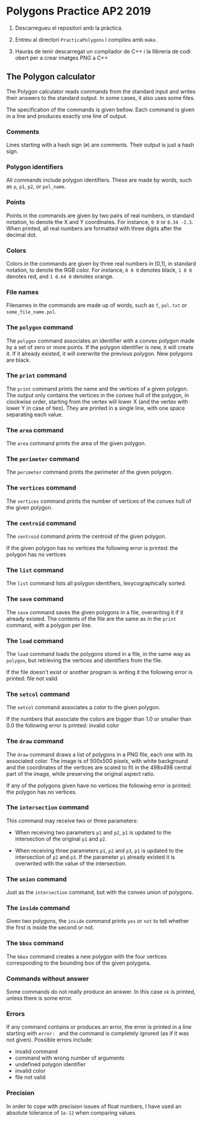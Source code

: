 # Polygons Practice AP2 2019


1. Descarregueu el repositori amb la pràctica.

2. Entreu al directori `PracticaPolygons` i compileu amb `make`.

3. Hauràs de tenir descarregat un compilador de C++ i la llibreria de codi obert per a crear imatges PNG a C++




## The Polygon calculator

The Polygon calculator reads commands from the standard input and writes
their answers to the standard output. In some cases, it also uses some
files.


The specification of the commands is given bellow. Each command is given in a line and produces exactly one line of output.


### Comments

Lines starting with a hash sign (`#`) are comments. Their output is just a
hash sign.

### Polygon identifiers

All commands include polygon identifiers. These are made by words, such as
`p`, `p1`, `p2`, or `pol_name`.

### Points

Points in the commands are given by two pairs of real numbers, in standard
notation, to denote the X and Y coordinates. For instance, `0 0` or `8.34
-2.3`. When printed, all real numbers are formatted with three digits
after the decimal dot.

### Colors

Colors in the commands are given by three real numbers in [0,1], in standard
notation, to denote the RGB color. For instance, `0 0 0` denotes black, `1 0
0` denotes red, and `1 0.64 0` denotes orange.

### File names

Filenames in the commands are made up of words, such as `f`, `pol.txt` or
`some_file_name.pol`.

### The `polygon` command

The `polygon` command associates an identifier with a convex polygon made by a
set of zero or more points. If the polygon identifier is new, it will create
it. If it already existed, it will overwrite the previous polygon. New
polygons are black.


### The `print` command

The `print` command prints the name and the vertices of a given
polygon. The output only contains the vertices in the convex hull of the
polygon, in clockwise order, starting from the vertex will lower X (and the
vertex with lower Y in case of ties). They are printed in a single line,
with one space separating each value.


### The `area` command

The `area` command prints the area of the given polygon.

### The `perimeter` command

The `perimeter` command prints the perimeter of the given polygon.

### The `vertices` command

The `vertices` command prints the number of vertices of the convex hull of the
given polygon.


### The `centroid` command

The `centroid` command prints the centroid of the given polygon.

If the given polygon has no vertices the following error is printed: the polygon has no vertices

### The `list` command

The `list` command lists all polygon identifiers, lexycographically sorted.

### The `save` command

The `save` command saves the given polygons in a file, overwriting it if it
already existed. The contents of the file are the same as in the `print`
command, with a polygon per line.

### The `load` command

The `load` command loads the polygons stored in a file, in the same way as
`polygon`, but retrieving the vertices and identifiers from the file.

If the file doesn't exist or another program is writing it the following error is printed: file not valid

### The `setcol` command

The `setcol` command associates a color to the given polygon.

If the numbers that associate the colors are bigger than 1.0 or smaller than 0.0 the following error is printed: invalid color

### The `draw` command

The `draw` command draws a list of polygons in a PNG file, each one with its
associated color. The image is of 500x500 pixels, with white background
and the coordinates of the vertices are scaled to fit in the 498x498
central part of the image, while preserving the original aspect ratio.

If any of the polygons given have no vertices the following error is printed: the polygon has no vertices.


### The `intersection` command

This command may receive two or three parameters:

- When receiving two parameters `p1` and `p2`, `p1` is updated to the intersection of the original `p1` and `p2`.

- When receiving three parameters `p1`, `p2` and `p3`, `p1` is updated to the intersection of `p2` and `p3`.
If the parameter `p1` already existed it is overwrited with the value of the intersection.


### The `union` command

Just as the `intersection` command, but with the convex union of polygons.


### The `inside` command

Given two polygons, the `inside` command prints `yes` or `not` to tell whether
the first is inside the second or not.


### The `bbox` command

The `bbox` command creates a new polygon with the four vertices corresponding to the
bounding box of the given polygons.


### Commands without answer

Some commands do not really produce an answer. In
this case `ok` is printed, unless there is some error.


### Errors

If any command contains or produces an error, the error is printed in a
line starting with `error: ` and the command is completely ignored (as if
it was not given). Possible errors include:

- invalid command
- command with wrong number of arguments
- undefined polygon identifier
- invalid color
- file not valid

### Precision

In order to cope with precision issues of float numbers, I have used an absolute
tolerance of `1e-12` when comparing values.
